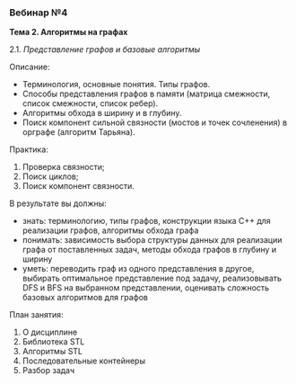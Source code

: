 ### Вебинар №4

**Тема 2. Алгоритмы на графах** 

2.1. *Представление графов и базовые алгоритмы*

Описание:

- Терминология, основные понятия. Типы графов.
- Способы представления графов в памяти (матрица смежности, список смежности, список ребер). 
- Алгоритмы обхода в ширину и в глубину.
- Поиск  компонент сильной связности (мостов и точек сочленения) в орграфе (алгоритм Тарьяна).

Практика:
1) Проверка связности;
2) Поиск циклов;
3) Поиск компонент связности.

В результате вы должны:

- знать:  терминологию, типы графов, конструкции языка С++ для реализации графов, алгоритмы обхода графа
- понимать: зависимость выбора структуры данных для реализации графа от поставленных задач, методы обхода графов в глубину и ширину
- уметь: переводить граф из одного представления в другое, выбирать оптимальное представление под задачу, реализовывать DFS и BFS на выбранном представлении, оценивать сложность базовых алгоритмов для графов

План занятия:
1. О дисциплине
2. Библиотека STL 
3. Алгоритмы STL
4. Последовательные контейнеры
5. Разбор задач

